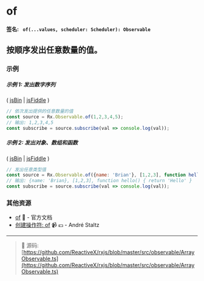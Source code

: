 # of

#### 签名: ` of(...values, scheduler: Scheduler): Observable`

## 按顺序发出任意数量的值。

### 示例

##### 示例 1: 发出数字序列

( [jsBin](http://jsbin.com/kodixitoji/1/edit?js,console) | [jsFiddle](https://jsfiddle.net/btroncone/f7b35ayz/) )

```js
// 依次发出提供的任意数量的值
const source = Rx.Observable.of(1,2,3,4,5);
// 输出: 1,2,3,4,5
const subscribe = source.subscribe(val => console.log(val));
```

##### 示例 2: 发出对象、数组和函数

( [jsBin](http://jsbin.com/xevobujama/1/edit?js,console) | [jsFiddle](https://jsfiddle.net/btroncone/d9rng4dj/) )

```js
// 发出任意类型值
const source = Rx.Observable.of({name: 'Brian'}, [1,2,3], function hello(){ return 'Hello'});
// 输出: {name: 'Brian}, [1,2,3], function hello() { return 'Hello' }
const subscribe = source.subscribe(val => console.log(val));
```


### 其他资源

* [of](http://cn.rx.js.org/class/es6/Observable.js~Observable.html#static-method-of) :newspaper: - 官方文档
* [创建操作符: of](https://egghead.io/lessons/rxjs-creation-operator-of?course=rxjs-beyond-the-basics-creating-observables-from-scratch) :video_camera: :dollar: - André Staltz

---
> :file_folder: 源码:  [https://github.com/ReactiveX/rxjs/blob/master/src/observable/ArrayObservable.ts](https://github.com/ReactiveX/rxjs/blob/master/src/observable/ArrayObservable.ts)
